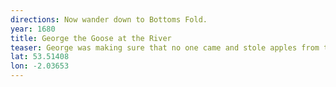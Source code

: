 ```yaml
---
directions: Now wander down to Bottoms Fold.
year: 1680
title: George the Goose at the River
teaser: George was making sure that no one came and stole apples from the orchard at Bottoms Fold. If any children came near, he would hiss fiercely and chase them back across the stepping stones that spanned the River Tame.
lat: 53.51408
lon: -2.03653 
---
```

